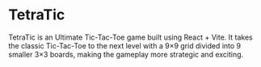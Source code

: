 # TetraTic

TetraTic is an Ultimate Tic-Tac-Toe game built using React + Vite. It takes the classic Tic-Tac-Toe to the next level with a 9×9 grid divided into 9 smaller 3×3 boards, making the gameplay more strategic and exciting.

